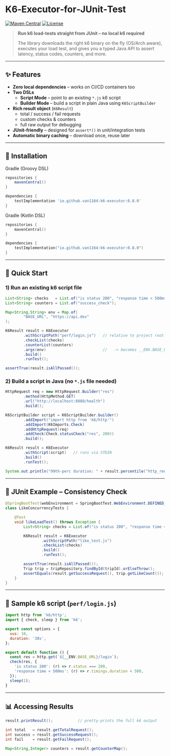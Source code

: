 # K6‑Executor‑for‑JUnit‑Test

[![Maven Central](https://img.shields.io/maven-central/v/io.github.van1164/k6-executor)](https://central.sonatype.com/namespace/io.github.van1164)
[![License](https://img.shields.io/github/license/van1164/k6-executor-for-junit-test)](LICENSE)

> **Run k6 load‑tests straight from JUnit – no local k6 required**
>
> The library downloads the right k6 binary on the fly (OS/Arch aware), executes your load test, and gives you a typed Java API to assert latency, status codes, counters, and more.

---

## ✨ Features

* **Zero local dependencies** – works on CI/CD containers too
* **Two DSLs**
    * **Script Mode** – point to an existing `*.js` k6 script
    * **Builder Mode** – build a script in plain Java using `K6ScriptBuilder`
* **Rich result object** (`K6Result`)
    * total / success / fail requests
    * custom checks & counters
    * full raw output for debugging
* **JUnit‑friendly** – designed for `assert*()` in unit/integration tests
* **Automatic binary caching** – download once, reuse later

---

## 🚀 Installation


<summary>Gradle (Groovy DSL)</summary>

```gradle
repositories {
    mavenCentral()
}

dependencies {
    testImplementation 'io.github.van1164:k6-executor:0.8.0'
}
```

<summary>Gradle (Kotlin DSL)</summary>

```kotlin
repositories {
    mavenCentral()
}

dependencies {
    testImplementation("io.github.van1164:k6-executor:0.8.0")
}
```

---

## 🔰 Quick Start

### 1) Run an existing k6 script file

```java
List<String> checks   = List.of("is status 200", "response time < 500ms");
List<String> counters = List.of("success_check");

Map<String,String> env = Map.of(
        "BASE_URL", "https://api.dev"
);

K6Result result = K6Executor
        .withScriptPath("perf/login.js")   // relative to project root
        .checkList(checks)
        .counterList(counters)
        .args(env)                         //   -> becomes __ENV.BASE_URL
        .build()
        .runTest();

assertTrue(result.isAllPassed());
```

### 2) Build a script in Java (no `*.js` file needed)

```java
HttpRequest req = new HttpRequest.Builder("res")
        .method(HttpMethod.GET)
        .url("http://localhost:8080/health")
        .build();

K6ScriptBuilder script = K6ScriptBuilder.builder()
        .addImport("import http from 'k6/http'")
        .addImport(K6Imports.Check)
        .addHttpRequest(req)
        .addCheck(Check.statusCheck("res", 200))
        .build();

K6Result result = K6Executor
        .withScript(script)   // runs via STDIN
        .build()
        .runTest();

System.out.println("99th‑perc duration: " + result.percentile("http_req_duration", 0.99));
```

---

## 🧪 JUnit Example – Consistency Check

```java
@SpringBootTest(webEnvironment = SpringBootTest.WebEnvironment.DEFINED_PORT)
class LikeConcurrencyTests {

    @Test
    void likeLoadTest() throws Exception {
        List<String> checks = List.of("is status 200", "response time < 500ms");

        K6Result result = K6Executor
                .withScriptPath("like_test.js")
                .checkList(checks)
                .build()
                .runTest();

        assertTrue(result.isAllPassed());
        Trip trip = tripRepository.findById(tripId).orElseThrow();
        assertEquals(result.getSuccessRequest(), trip.getLikeCount());
    }
}
```

---

## 📄 Sample k6 script (`perf/login.js`)

```javascript
import http from 'k6/http';
import { check, sleep } from 'k6';

export const options = {
  vus: 10,
  duration: '30s',
};

export default function () {
  const res = http.get(`${__ENV.BASE_URL}/login`);
  check(res, {
    'is status 200': (r) => r.status === 200,
    'response time < 500ms': (r) => r.timings.duration < 500,
  });
  sleep(1);
}
```

---

## 📊 Accessing Results

```java
result.printResult();           // pretty‑prints the full k6 output

int total   = result.getTotalRequest();
int success = result.getSuccessRequest();
int fail    = result.getFailRequest();

Map<String,Integer> counters = result.getCounterMap();
```
